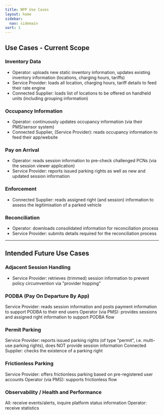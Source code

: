 ```yaml
---
title: NPP Use Cases 
layout: home
sidebar:
  nav: sidemain
sort: 1
---
```


## Use Cases - Current Scope
### Inventory Data
* Operator: uploads new static inventory information, updates existing inventory information (locations, charging hours, tariffs)
* Service Provider: loads all location, charging hours, tariff details to feed their rate engine
* Connected Supplier: loads list of locations to be offered on handheld units (including grouping information)

### Occupancy Information
* Operator: continuously updates occupancy information (via their PMS/sensor system)
* Connected Supplier, (Service Provider): reads occupancy information to feed their app/website

### Pay on Arrival
* Operator: reads session information to pre-check challenged PCNs (via the session viewer application)
* Service Provider: reports issued parking rights as well as new and updated session information

### Enforcement
* Connected Supplier: reads assigned right (and session) information to assess the legitimisation of a parked vehicle

### Reconciliation
* Operator: downloads consolidated information for reconciliation process
* Service Provider: submits details required for the reconciliation process

---

## Intended Future Use Cases
### Adjacent Session Handling
* Service Provider: retrieves (trimmed) session information to prevent policy circumvention via "provider hopping"

### PODBA (Pay On Departure By App)
Service Provider: reads session information and posts payment information to support PODBA to their end users
Operator (via PMS): provides sessions and assigned right information to support PODBA flow

### Permit Parking
Service Provider: reports issued parking rights (of type "permit", i.e. multi-use parking rights), does NOT provide session information
Connected Supplier: checks the existence of a parking right

### Frictionless Parking
Service Provider: offers frictionless parking based on pre-registered user accounts
Operator (via PMS): supports frictionless flow

### Observability / Health and Performance
All: receive events/alerts, inquire platform status information
Operator: receive statistics



